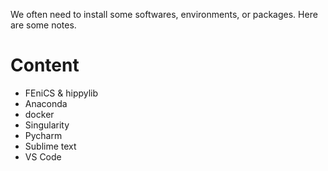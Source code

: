 We often need to install some softwares, environments, or packages. 
Here are some notes.

# Content

* FEniCS & hippylib
* Anaconda
* docker
* Singularity
* Pycharm
* Sublime text
* VS Code

